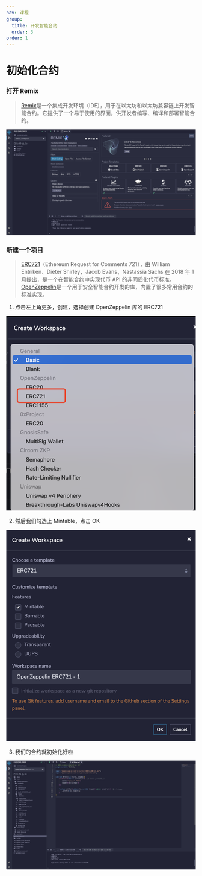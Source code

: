 ```yaml
---
nav: 课程
group:
  title: 开发智能合约
  order: 3
order: 1
---
```


# 初始化合约

### 打开 Remix

> [Remix](https://remix.ethereum.org)是一个集成开发环境（IDE），用于在以太坊和以太坊兼容链上开发智能合约。它提供了一个易于使用的界面，供开发者编写、编译和部署智能合约。

![](./img/remix.png)

### 新建一个项目

> [ERC721](https://eips.ethereum.org/EIPS/eip-721)（Ethereum Request for Comments 721），由 William Entriken、Dieter Shirley、Jacob Evans、Nastassia Sachs 在 2018 年 1 月提出，是一个在智能合约中实现代币 API 的非同质化代币标准。  
> [OpenZeppelin](https://docs.openzeppelin.com/contracts/5.x/)是一个用于安全智能合约开发的库，内置了很多常用合约的标准实现。

1. 点击左上角更多，创建，选择创建 OpenZeppelin 库的 ERC721

![](./img/create.png)

2. 然后我们勾选上 Mintable，点击 OK

![](./img/mintable.png)

3. 我们的合约就初始化好啦

![](./img/initCode.png)
